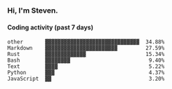 ### Hi, I'm Steven.

#### Coding activity (past 7 days)
```
other       ▓▓▓▓▓▓▓▓▓▓▓▓▓▓▓▓▓▓▓▓▓▓▓▓▓▓▓▓▓▓  34.88%
Markdown    ▓▓▓▓▓▓▓▓▓▓▓▓▓▓▓▓▓▓▓▓▓▓▓         27.59%
Rust        ▓▓▓▓▓▓▓▓▓▓▓▓▓                   15.34%
Bash        ▓▓▓▓▓▓▓▓                         9.40%
Text        ▓▓▓▓                             5.22%
Python      ▓▓▓                              4.37%
JavaScript  ▓▓                               3.20%
```
